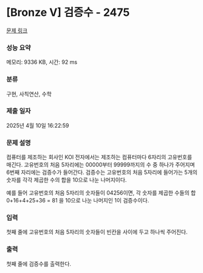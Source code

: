 # [Bronze V] 검증수 - 2475 

[문제 링크](https://www.acmicpc.net/problem/2475) 

### 성능 요약

메모리: 9336 KB, 시간: 92 ms

### 분류

구현, 사칙연산, 수학

### 제출 일자

2025년 4월 10일 16:22:59

### 문제 설명

<p>컴퓨터를 제조하는 회사인 KOI 전자에서는 제조하는 컴퓨터마다 6자리의 고유번호를 매긴다. 고유번호의 처음 5자리에는 00000부터 99999까지의 수 중 하나가 주어지며 6번째 자리에는 검증수가 들어간다. 검증수는 고유번호의 처음 5자리에 들어가는 5개의 숫자를 각각 제곱한 수의 합을 10으로 나눈 나머지이다.</p>

<p>예를 들어 고유번호의 처음 5자리의 숫자들이 04256이면, 각 숫자를 제곱한 수들의 합 0+16+4+25+36 = 81 을 10으로 나눈 나머지인 1이 검증수이다.</p>

### 입력 

 <p>첫째 줄에 고유번호의 처음 5자리의 숫자들이 빈칸을 사이에 두고 하나씩 주어진다.</p>

### 출력 

 <p>첫째 줄에 검증수를 출력한다.</p>

